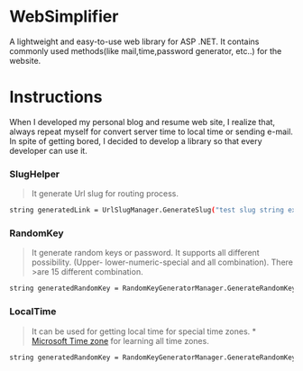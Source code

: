 # WebSimplifier
A lightweight and easy-to-use web library for ASP .NET. It contains commonly used methods(like mail,time,password generator, etc..) for the website.


Instructions
============
When I developed my personal blog and resume web site, I realize that, always repeat myself for convert server time to local time or sending e-mail. In spite of getting bored, I decided to develop a library so that every developer can use it.

### SlugHelper

> It generate Url slug for routing process.

```sh
string generatedLink = UrlSlugManager.GenerateSlug("test slug string example");
```

### RandomKey

> It generate random keys or password. It supports all different possibility. (Upper- lower-numeric-special and all combination). There >are 15 different combination.

```sh
string generatedRandomKey = RandomKeyGeneratorManager.GenerateRandomKey(10,GenerationKeyType.LowerCasesAndSpecialWordsAndNumeric);
```

### LocalTime

> It can be used for getting local time for special time zones. * [Microsoft Time zone] for learning all time zones.

```sh
string generatedRandomKey = RandomKeyGeneratorManager.GenerateRandomKey(10,GenerationKeyType.LowerCasesAndSpecialWordsAndNumeric);
```

 [Microsoft Time zone]: <https://msdn.microsoft.com/en-us/library/ms912391(v=winembedded.11).aspx>
